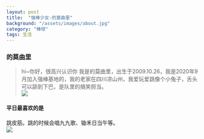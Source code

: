 ```yaml
---
layout: post
title:  "强棒少女-的莫曲里"
background: "/assets/images/about.jpg"
category: "棒球"
tags: 生活
---
```


### 的莫曲里
> hi~你好，很高兴认识你
> 我是的莫曲里，出生于2009.10.26，我是2020年9月加入强棒基地的，我的老家在四川凉山州，我爱玩爱跳像个小兔子，舌头可以舔到下巴，是队里的搞笑担当。  
![](https://i.loli.net/2021/03/14/cM6ZoQzbtGDkmAi.png)

#### 平日最喜欢的是
跳皮筋。跳的时候会唱九九歌、锄禾日当午等。  
![](https://i.loli.net/2021/03/14/iyILxweVrZjPozK.png)
